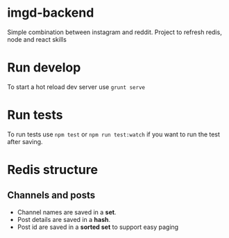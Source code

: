 # imgd-backend
Simple combination between instagram and reddit. Project to refresh redis, node and react skills

# Run develop
To start a hot reload dev server use `grunt serve`

# Run tests
To run tests use `npm test` or `npm run test:watch` if you want to run the test after saving.



# Redis structure

## Channels and posts

* Channel names are saved in a **set**. 
* Post details are saved in a **hash**.
* Post id are saved in a **sorted set** to support easy paging
